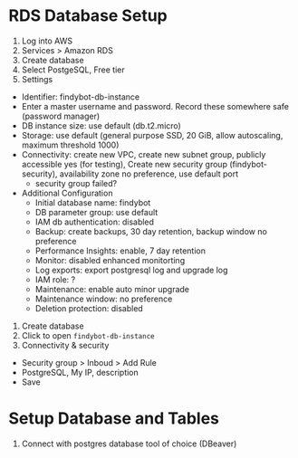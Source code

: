 # RDS Database Setup

1. Log into AWS
1. Services > Amazon RDS
1. Create database
1. Select PostgeSQL, Free tier
1. Settings
  - Identifier: findybot-db-instance
  - Enter a master username and password. Record these somewhere safe (password manager)
  - DB instance size: use default (db.t2.micro)
  - Storage: use default (general purpose SSD, 20 GiB, allow autoscaling, maximum threshold 1000)
  - Connectivity: create new VPC, create new subnet group, publicly accessible yes (for testing), Create new security group (findybot-security), availability zone no preference, use default port
    - security group failed?
  - Additional Configuration
    - Initial database name: findybot
    - DB parameter group: use default
    - IAM db authentication: disabled
    - Backup: create backups, 30 day retention, backup window no preference
    - Performance Insights: enable, 7 day retention
    - Monitor: disabled enhanced monitorting
    - Log exports: export postgresql log and upgrade log
    - IAM role: ?
    - Maintenance: enable auto minor upgrade
    - Maintenance window: no preference
    - Deletion protection: disabled
1. Create database
1. Click to open `findybot-db-instance`
1. Connectivity & security
  - Security group > Inboud > Add Rule
  - PostgreSQL, My IP, description
  - Save


# Setup Database and Tables
1. Connect with postgres database tool of choice (DBeaver)

